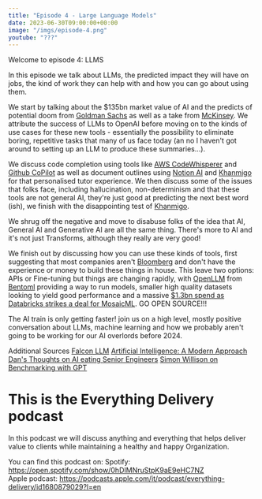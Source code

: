 ```yaml
---
title: "Episode 4 - Large Language Models"
date: 2023-06-30T09:00:00+00:00
image: "/imgs/episode-4.png"
youtube: "???"
---
```


Welcome to episode 4: LLMS

In this episode we talk about LLMs, the predicted impact they will have on jobs, the kind of work they can help with and how you can go about using them.

<!--more-->

We start by talking about the $135bn market value of AI and the predicts of potential doom from [Goldman Sachs](https://www.bbc.co.uk/news/technology-65102150) as well as a take from [McKinsey](https://www.mckinsey.com/capabilities/mckinsey-digital/our-insights/the-economic-potential-of-generative-ai-the-next-productivity-frontier). We attribute the success of LLMs to OpenAI before moving on to the kinds of use cases for these new tools - essentially the possibility to eliminate boring, repetitive tasks that many of us face today (an no I haven't got around to setting up an LLM to produce these summaries...).

We discuss code completion using tools like [AWS CodeWhisperer](https://aws.amazon.com/codewhisperer/) and [Github CoPilot](https://github.com/features/copilot) as well as document outlines using [Notion AI](https://www.notion.so/product/ai) and [Khanmigo](https://www.khanacademy.org/khan-labs) for that personalised tutor experience. We then discuss some of the issues that folks face, including hallucination, non-determinism and that these tools are not general AI, they're just good at predicting the next best word (ish), we finish with the disappointing test of [Khanmigo](https://www.nytimes.com/2023/06/26/technology/newark-schools-khan-tutoring-bot.html?unlocked_article_code=rMZEWVAet53kNXZ9pcw6GHOvik5Uz9jnjFtUriWKPKvGWN0AYwi6BJVNu6OXFZWQCGenaZoAinkB6K0NF8HLN1hMVeI22VlLPDKCuXLgBeExpngKc29M0fzwTuH6CI4Eoy8Yj-qsuhgqHoVUtaAexua03_xkfAPa4ie1336di1G_lqXL6zq8doHnff0E2Bvwh2uWdhdVeziL2T4_omAawBVxc7At35jdqGut0iEaTi5ihE1by58dQQ0T-3qghedSU-AqlTuQgW_JXbX50hfesKQw8EDv_LVtprIqBwZhqkIzkhxkVkEugCaHqssiAl4j4r0xrxK9ogKwnTdMKaNfb5Xln3IJHVyIlbG7JGfN&smid=url-share).

We shrug off the negative and move to disabuse folks of the idea that AI, General AI and Generative AI are all the same thing. There's more to AI and it's not just Transforms, although they really are very good!

We finish out by discussing how you can use these kinds of tools, first suggesting that most companies aren't [Bloomberg](https://www.bloomberg.com/company/press/bloomberggpt-50-billion-parameter-llm-tuned-finance/) and don't have the experience or money to build these things in house. This leave two options: APIs or Fine-tuning but things are changing rapidly, with [OpenLLM](https://github.com/bentoml/OpenLLM) from [Bentoml](https://bentoml.com/) providing a way to run models, smaller high quality datasets looking to yield good performance and a massive [$1.3bn spend as Databricks strikes a deal for MosaicML](https://www.wsj.com/articles/databricks-strikes-1-3-billion-deal-for-generative-ai-startup-mosaicml-fdcefc06). GO OPEN SOURCE!!!


The AI train is only getting faster! join us on a high level, mostly positive conversation about LLMs, machine learning and how we probably aren't going to be working for our AI overlords before 2024.

Additional Sources
[Falcon LLM](https://falconllm.tii.ae/)
[Artificial Intelligence: A Modern Approach](https://www.pearson.com/en-gb/subject-catalog/p/artificial-intelligence-a-modern-approach-global-edition/P200000005340/9781292409399)
[Dan's Thoughts on AI eating Senior Engineers](https://www.nearform.com/blog/will-ai-eat-the-senior-engineer/)
[Simon Willison on Benchmarking with GPT](https://simonwillison.net/2023/Apr/12/code-interpreter/)


# This is the Everything Delivery podcast

In this podcast we will discuss anything and everything that helps deliver value to clients while maintaining a healthy and happy Organization.

You can find this podcast on:
Spotify: https://open.spotify.com/show/0hDIMNruStpK9aE9eHC7NZ  
Apple podcast: https://podcasts.apple.com/it/podcast/everything-delivery/id1680879029?l=en  
